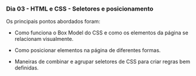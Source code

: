 ### Dia 03 - HTML e CSS - Seletores e posicionamento 

Os principais pontos abordados foram:

* Como funciona o Box Model do CSS e como os elementos da página se relacionam visualmente.

* Como posicionar elementos na página de diferentes formas.

* Maneiras de combinar e agrupar seletores de CSS para criar regras bem definidas.